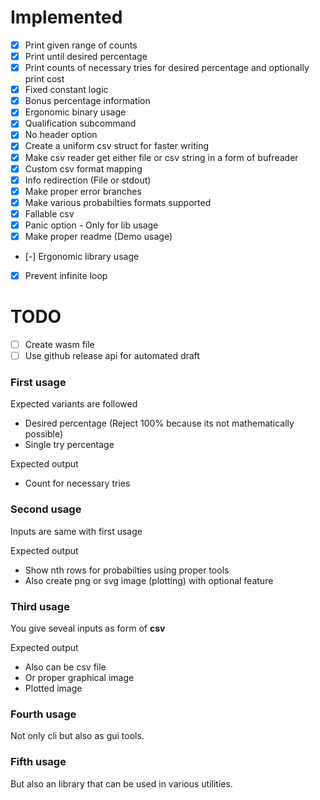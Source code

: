 # Implemented

* [x] Print given range of counts
* [x] Print until desired percentage
* [x] Print counts of necessary tries for desired percentage and optionally
print cost
* [x] Fixed constant logic
* [x] Bonus percentage information
* [x] Ergonomic binary usage
* [x] Qualification subcommand
* [x] No header option
* [x] Create a uniform csv struct for faster writing
* [x] Make csv reader get either file or csv string in a form of bufreader
* [x] Custom csv format mapping
* [x] Info redirection (File or stdout)
* [x] Make proper error branches
* [x] Make various probabilties formats supported
* [x] Fallable csv
* [x] Panic option - Only for lib usage
* [x] Make proper readme (Demo usage)
* [-] Ergonomic library usage
* [x] Prevent infinite loop

# TODO

* [ ] Create wasm file
* [ ] Use github release api for automated draft

### First usage

Expected variants are followed

- Desired percentage (Reject 100% because its not mathematically possible)
- Single try percentage

Expected output

- Count for necessary tries

### Second usage

Inputs are same with first usage

Expected output

- Show nth rows for probabilties using proper tools 
- Also create png or svg image (plotting) with optional feature

### Third usage

You give seveal inputs as form of **csv**

Expected output

- Also can be csv file
- Or proper graphical image
- Plotted image

### Fourth usage

Not only cli but also as gui tools.

### Fifth usage

But also an library that can be used in various utilities.
